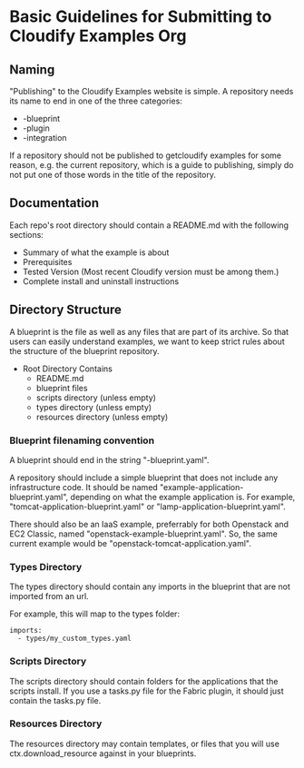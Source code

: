 # Basic Guidelines for Submitting to Cloudify Examples Org

## Naming

"Publishing" to the Cloudify Examples website is simple. A repository needs its name to end in one of the three categories:
  * -blueprint
  * -plugin
  * -integration

If a repository should not be published to getcloudify examples for some reason, e.g. the current repository, which is a guide to publishing, simply do not put one of those words in the title of the repository.

## Documentation

Each repo's root directory should contain a README.md with the following sections:
  * Summary of what the example is about
  * Prerequisites
  * Tested Version (Most recent Cloudify version must be among them.)
  * Complete install and uninstall instructions

## Directory Structure

A blueprint is the file as well as any files that are part of its archive. So that users can easily understand examples, we want to keep strict rules about the structure of the blueprint repository.

* Root Directory Contains
  * README.md
  * blueprint files
  * scripts directory (unless empty)
  * types directory (unless empty)
  * resources directory (unless empty)

### Blueprint filenaming convention

A blueprint should end in the string "-blueprint.yaml".

A repository should include a simple blueprint that does not include any infrastructure code. It should be named "example-application-blueprint.yaml", depending on what the example application is. For example, "tomcat-application-blueprint.yaml" or "lamp-application-blueprint.yaml".

There should also be an IaaS example, preferrably for both Openstack and EC2 Classic, named "openstack-example-blueprint.yaml". So, the same current example would be "openstack-tomcat-application.yaml".

### Types Directory

The types directory should contain any imports in the blueprint that are not imported from an url.

For example, this will map to the types folder:
```
imports:
  - types/my_custom_types.yaml
```

### Scripts Directory

The scripts directory should contain folders for the applications that the scripts install. If you use a tasks.py file for the Fabric plugin, it should just contain the tasks.py file.

### Resources Directory

The resources directory may contain templates, or files that you will use ctx.download_resource against in your blueprints.
